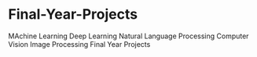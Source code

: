 # Final-Year-Projects
MAchine Learning Deep Learning Natural Language Processing Computer Vision Image Processing Final Year Projects
